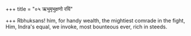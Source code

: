 +++
title = "०५ ऋभुमृभुक्षणो रयिं"

+++
Rbhuksans! him, for handy wealth, the mightiest comrade in the fight,  
     Him, Indra's equal, we invoke, most bounteous ever, rich in steeds.